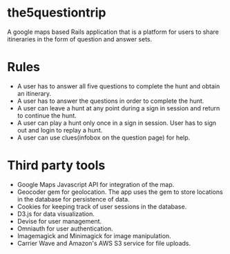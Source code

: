 # the5questiontrip
A google maps based Rails application that is a platform for users to share itineraries in the form of question and answer sets.

# Rules
* A user has to answer all five questions to complete the hunt and obtain an itinerary.
* A user has to answer the questions in order to complete the hunt.
* A user can leave a hunt at any point during a sign in session and return to continue the hunt.
* A user can play a hunt only once in a sign in session. User has to sign out and login to replay a hunt.
* A user can use clues(infobox on the question page) for help.


# Third party tools
* Google Maps Javascript API for integration of the map.
* Geocoder gem for geolocation. The app uses the gem to store locations in the database for
persistence of data.
* Cookies for keeping track of user sessions in the database.
* D3.js for data visualization.
* Devise for user management.
* Omniauth for user authentication.
* Imagemagick and Minimagick for image manipulation.
* Carrier Wave and Amazon's AWS S3 service for file uploads.



